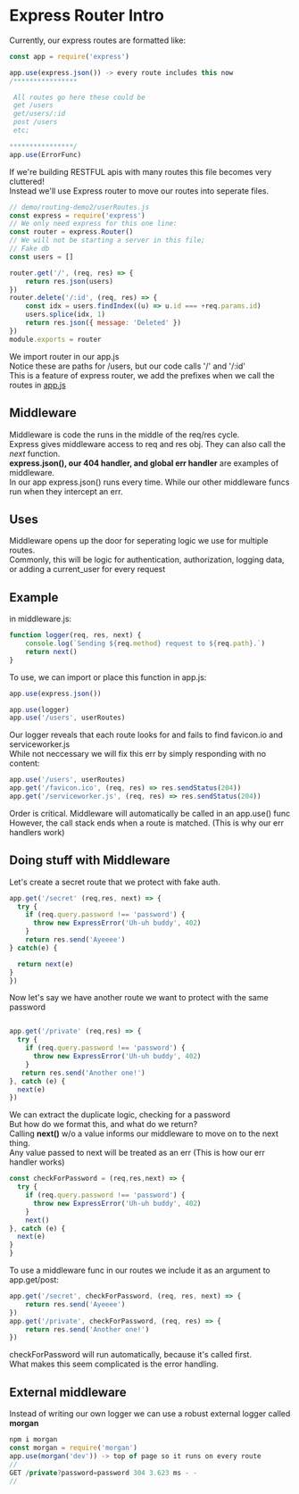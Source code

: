 # Express Router Intro

Currently, our express routes are formatted like:

```js
const app = require('express')

app.use(express.json()) -> every route includes this now
/****************

 All routes go here these could be
 get /users
 get/users/:id
 post /users
 etc;

****************/
app.use(ErrorFunc)
```

If we're building RESTFUL apis with many routes this file becomes very cluttered!  
Instead we'll use Express router to move our routes into seperate files.

```js
// demo/routing-demo2/userRoutes.js
const express = require('express')
// We only need express for this one line:
const router = express.Router()
// We will not be starting a server in this file;
// Fake db
const users = []

router.get('/', (req, res) => {
	return res.json(users)
})
router.delete('/:id', (req, res) => {
	const idx = users.findIndex((u) => u.id === +req.params.id)
	users.splice(idx, 1)
	return res.json({ message: 'Deleted' })
})
module.exports = router
```

We import router in our app.js  
Notice these are paths for /users, but our code calls '/' and '/:id'  
This is a feature of express router, we add the prefixes when we call the routes in [app.js](../practice/app.js)

## Middleware

Middleware is code the runs in the middle of the req/res cycle.  
Express gives middleware access to req and res obj. They can also call the _next_ function.  
**express.json(), our 404 handler, and global err handler** are examples of middleware.  
In our app express.json() runs every time. While our other middleware funcs run when they intercept an err.

## Uses

Middleware opens up the door for seperating logic we use for multiple routes.  
Commonly, this will be logic for authentication, authorization, logging data, or adding a current_user for every request

## Example

in middleware.js:

```js
function logger(req, res, next) {
	console.log(`Sending ${req.method} request to ${req.path}.`)
	return next()
}
```

To use, we can import or place this function in app.js:

```js
app.use(express.json())

app.use(logger)
app.use('/users', userRoutes)
```

Our logger reveals that each route looks for and fails to find favicon.io and serviceworker.js  
While not neccessary we will fix this err by simply responding with no content:

```js
app.use('/users', userRoutes)
app.get('/favicon.ico', (req, res) => res.sendStatus(204))
app.get('/serviceworker.js', (req, res) => res.sendStatus(204))
```

Order is critical. Middleware will automatically be called in an app.use() func  
However, the call stack ends when a route is matched. (This is why our err handlers work)

## Doing stuff with Middleware

Let's create a secret route that we protect with fake auth.

```js
app.get('/secret' (req,res, next) => {
  try {
    if (req.query.password !== 'password') {
      throw new ExpressError('Uh-uh buddy', 402)
    }
    return res.send('Ayeeee')
} catch(e) {

  return next(e)
}
})
```

Now let's say we have another route we want to protect with the same password

```js

app.get('/private' (req,res) => {
  try {
    if (req.query.password !== 'password') {
      throw new ExpressError('Uh-uh buddy', 402)
    }
   return res.send('Another one!')
}, catch (e) {
  next(e)
})
```

We can extract the duplicate logic, checking for a password  
But how do we format this, and what do we return?  
Calling **next()** w/o a value informs our middleware to move on to the next thing.  
Any value passed to next will be treated as an err (This is how our err handler works)

```js
const checkForPassword = (req,res,next) => {
  try {
    if (req.query.password !== 'password') {
      throw new ExpressError('Uh-uh buddy', 402)
    }
    next()
}, catch (e) {
  next(e)
}
}
```

To use a middleware func in our routes we include it as an argument to app.get/post:

```js
app.get('/secret', checkForPassword, (req, res, next) => {
	return res.send('Ayeeee')
})
app.get('/private', checkForPassword, (req, res) => {
	return res.send('Another one!')
})
```

checkForPassword will run automatically, because it's called first.  
What makes this seem complicated is the error handling.

## External middleware

Instead of writing our own logger we can use a robust external logger called **morgan**

```js
npm i morgan
const morgan = require('morgan')
app.use(morgan('dev')) -> top of page so it runs on every route
// 
GET /private?password=password 304 3.623 ms - -
// 
```
